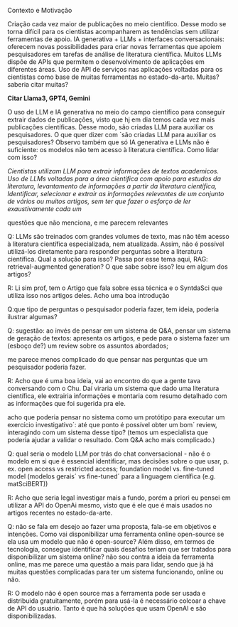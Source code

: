 Contexto e Motivação

Criação cada vez maior de publicações no meio científico. Desse modo se torna difícil para os cientistas acompanharem as tendências sem utilizar ferramentas de apoio. IA generativa + LLMs + interfaces conversacionais: oferecem novas possibilidades para criar novas ferramentas que apoiem pesquisadores em tarefas de análise de literatura científica.
Muitos LLMs dispõe de APIs que permitem o desenvolvimento de aplicações em diferentes áreas. Uso de API de serviços nas aplicações voltadas para os cientistas como base de muitas ferramentas no estado-da-arte. Muitas? saberia citar muitas?

**Citar Llama3, GPT4, Gemini**

O uso de LLM e IA generativa no meio do campo científico para conseguir extrair dados de publicações, visto que hj em dia temos cada vez mais publicações científicas. Desse modo, são criadas LLM para auxiliar os pesquisadores. O que quer dizer com `são criadas LLM para auxiliar os pesquisadores? Observo também que só IA generativa e LLMs não é suficiente: os modelos não tem acesso à literatura científica. Como lidar com isso?

*Cientistas utilizam LLM para extrair informações de textos academicos. Uso de LLMs voltadas para a área cientifica com apoio para estudos da literatura, levantamento de informações a partir da literatura científica, Identificar, selecionar e extrair as informações relevantes de um conjunto de vários ou muitos artigos, sem ter que fazer o esforço de ler exaustivamente cada um*


questões que não menciona, e me parecem relevantes

Q: LLMs são treinados com grandes volumes de texto, mas não têm acesso à literatura científica especializada, nem atualizada. Assim, não é possível utilizá-los diretamente para responder perguntas sobre a literatura científica. Qual a solução para isso? Passa por esse tema aqui, RAG: retrieval-augmented generation? O que sabe sobre isso? leu em algum dos artigos?

R: Li sim prof, tem o Artigo que fala sobre essa técnica e o SyntdaSci que utiliza isso nos artigos deles.
Acho uma boa introdução 

Q:que tipo de perguntas o pesquisador poderia fazer, tem ideia, poderia ilustrar algumas?

Q: sugestão: ao invés de pensar em um sistema de Q&A, pensar um sistema de geração de textos: apresenta os artigos, e pede para o sistema fazer um (esboço de?) um review sobre os assuntos abordados;

me parece menos complicado do que pensar nas perguntas que um pesquisador poderia fazer.

R: Acho que é uma boa ideia, vai ao encontro do que a gente tava conversando com o Chu. Daí viraria um sistema que dado uma literatura científica, ele extrairia informações e montaria com resumo detalhado com as informações que foi sugerida pra ele.


acho que poderia pensar no sistema como um protótipo para executar um exercício investigativo´: até que ponto é possível obter um bom´ review, interagindo com um sistema desse tipo? (temos um especialista que poderia ajudar a validar o resultado. Com Q&A acho mais complicado.)

Q: qual seria o modelo LLM por trás do chat conversacional - não é o modelo em si que é essencial identificar, mas decisões sobre o que usar, p. ex. open access vs restricted access; foundation model vs. fine-tuned model (modelos gerais´ vs fine-tuned´ para a linguagem científica (e.g. matSciBERT))

R: Acho que seria legal investigar mais a fundo, porém a priori eu pensei em utilizar a API do OpenAi mesmo, visto que é ele que é mais usados no artigos recentes no estado-da-arte.

Q: não se fala em desejo ao fazer uma proposta, fala-se em objetivos e intenções. Como vai disponibilizar uma ferramenta online open-source se ela usa um modelo que não é open-source? Além disso, em termos de tecnologia, consegue  identificar quais desafios teriam que ser tratados para disponibilizar um sistema online? não sou contra a ideia da ferramenta online, mas me parece uma questão a mais para lidar, sendo que já há muitas questões complicadas para ter um sistema funcionando, online ou não. 

R: O modelo não é open source mas a ferramenta pode ser usada e distribuida gratuitamente, porém para usá-la é necessário colcoar a chave de API do usuário. Tanto é que há soluções que usam OpenAI e são disponibilizadas.